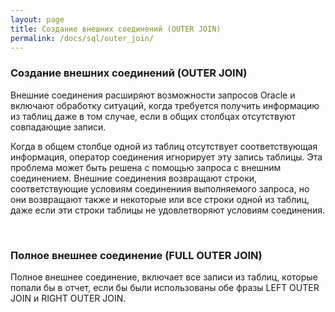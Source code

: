 ```yaml
---
layout: page
title: Создание внешних соединений (OUTER JOIN)
permalink: /docs/sql/outer_join/
---
```


### Создание внешних соединений (OUTER JOIN)


Внешние соединения расширяют возможности запросов Oracle и включают обработку ситуаций, когда требуется получить информацию из таблиц даже в том случае, если в общих столбцах отсутствуют совпадающие записи.


Когда в общем столбце одной из таблиц отсутствует соответствующая информация, оператор соединения игнорирует эту запись таблицы. Эта проблема может быть решена с помощью запроса с внешним соединением. Внешние соединения возвращают строки, соответствующие условиям соединениия выполняемого запроса, но они возвращают также и некоторые или все строки одной из таблиц, даже если эти строки таблицы не удовлетворяют условиям соединения.



<br/>
<h3>Полное внешнее соединение (FULL OUTER JOIN)</h3>


Полное внешнее соединение, включает все записи из таблиц, которые попали бы в отчет, если бы были использованы обе фразы LEFT OUTER JOIN и RIGHT OUTER JOIN.
